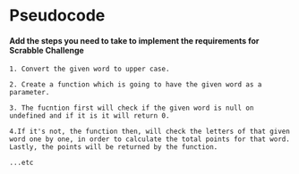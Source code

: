 # Pseudocode

#### Add the steps you need to take to implement the requirements for Scrabble Challenge

```
1. Convert the given word to upper case.

2. Create a function which is going to have the given word as a parameter.

3. The fucntion first will check if the given word is null on undefined and if it is it will return 0. 

4.If it's not, the function then, will check the letters of that given word one by one, in order to calculate the total points for that word. Lastly, the points will be returned by the function.

...etc
```
